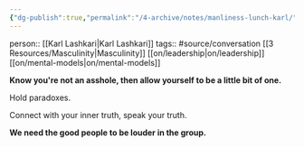 ```yaml
---
{"dg-publish":true,"permalink":"/4-archive/notes/manliness-lunch-karl/"}
---
```


person:: [[Karl Lashkari\|Karl Lashkari]]
tags:: #source/conversation [[3 Resources/Masculinity\|Masculinity]] [[on/leadership\|on/leadership]] [[on/mental-models\|on/mental-models]] 

**Know you're not an asshole, then allow yourself to be a little bit of one.**

Hold paradoxes.

Connect with your inner truth, speak your truth.

**We need the good people to be louder in the group.**


